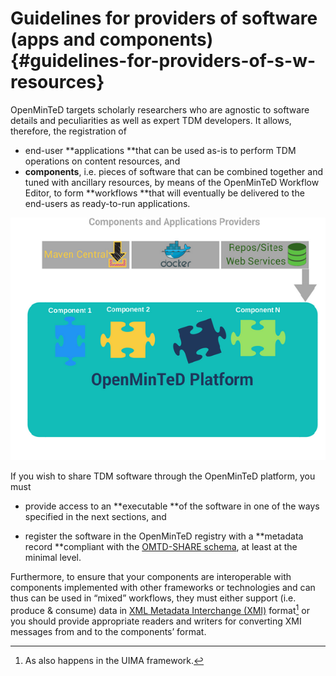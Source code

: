 # ​Guidelines for providers of software (apps and components) {#guidelines-for-providers-of-s-w-resources}

OpenMinTeD targets  scholarly researchers who are agnostic to software details and peculiarities as well as expert TDM developers. It allows, therefore, the registration of

* end-user **applications **that can be used as-is to perform TDM operations on content resources, and
* **components**, i.e. pieces of software that can be combined together and tuned with ancillary resources, by means of the OpenMinTeD Workflow Editor, to form **workflows **that will eventually be delivered to the end-users as ready-to-run applications.

![](/assets/4a.png)

If you wish to share TDM software through the OpenMinTeD platform, you must

* provide access to an **executable **of the software in one of the ways specified in the next sections, and

* register the software in the OpenMinTeD registry with a **metadata record **compliant with the  [OMTD-SHARE schema](/guidelines_for_providers_of_sw_resources/recommended_schema_for_sw_resources.md), at least at the minimal level.

Furthermore, to ensure that your components are interoperable with components implemented with other frameworks or technologies and can thus can be used in “mixed” workflows, they must either support \(i.e. produce & consume\) data in [XML Metadata Interchange \(XMI\)](http://www.omg.org/spec/XMI/) format[^1] or you should provide appropriate readers and writers for converting XMI messages from and to the components’ format.



[^1]: As also happens in the UIMA framework.

